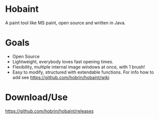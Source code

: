 # Hobaint
A paint tool like MS paint, open source and written in Java.

# Goals
* Open Source
* Lightweight, everybody loves fast opening times.
* Flexibility, multiple internal image windows at once, with 1 brush!
* Easy to modify, structured with extendable functions. For info how to add see https://github.com/hobrin/hobaint/wiki

# Download/Use
https://github.com/hobrin/hobaint/releases
